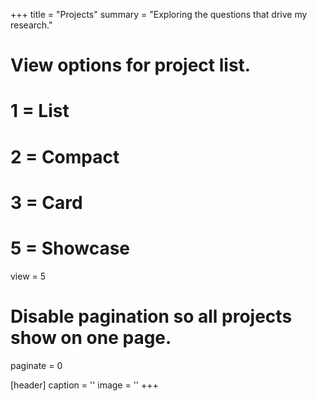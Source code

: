 +++
title = "Projects"
summary = "Exploring the questions that drive my research."

# View options for project list.
#   1 = List
#   2 = Compact
#   3 = Card
#   5 = Showcase
view = 5

# Disable pagination so all projects show on one page.
paginate = 0

[header]
  caption = ''
  image = ''
+++
